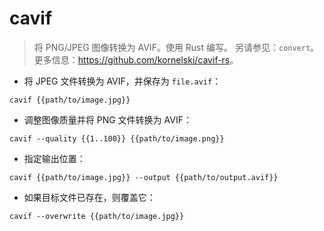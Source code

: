 # cavif

> 将 PNG/JPEG 图像转换为 AVIF。使用 Rust 编写。
> 另请参见：`convert`。
> 更多信息：<https://github.com/kornelski/cavif-rs>。

- 将 JPEG 文件转换为 AVIF，并保存为 `file.avif`：

`cavif {{path/to/image.jpg}}`

- 调整图像质量并将 PNG 文件转换为 AVIF：

`cavif --quality {{1..100}} {{path/to/image.png}}`

- 指定输出位置：

`cavif {{path/to/image.jpg}} --output {{path/to/output.avif}}`

- 如果目标文件已存在，则覆盖它：

`cavif --overwrite {{path/to/image.jpg}}`